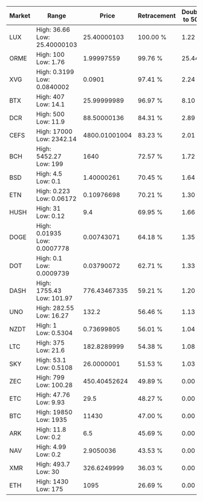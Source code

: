 | Market | Range | Price| Retracement | Doubles to 50% |
| --- | --- | --- | --- | --- |
| LUX | High: 36.66<br />Low: 25.40000103 | 25.40000103 | 100.00 % | 1.22 |
| ORME | High: 100<br />Low: 1.76 | 1.99997559 | 99.76 % | 25.44 |
| XVG | High: 0.3199<br />Low: 0.0840002 | 0.0901 | 97.41 % | 2.24 |
| BTX | High: 407<br />Low: 14.1 | 25.99999989 | 96.97 % | 8.10 |
| DCR | High: 500<br />Low: 11.9 | 88.50000136 | 84.31 % | 2.89 |
| CEFS | High: 17000<br />Low: 2342.14 | 4800.01001004 | 83.23 % | 2.01 |
| BCH | High: 5452.27<br />Low: 199 | 1640 | 72.57 % | 1.72 |
| BSD | High: 4.5<br />Low: 0.1 | 1.40000261 | 70.45 % | 1.64 |
| ETN | High: 0.223<br />Low: 0.06172 | 0.10976698 | 70.21 % | 1.30 |
| HUSH | High: 31<br />Low: 0.12 | 9.4 | 69.95 % | 1.66 |
| DOGE | High: 0.01935<br />Low: 0.0007778 | 0.00743071 | 64.18 % | 1.35 |
| DOT | High: 0.1<br />Low: 0.0009739 | 0.03790072 | 62.71 % | 1.33 |
| DASH | High: 1755.43<br />Low: 101.97 | 776.43467335 | 59.21 % | 1.20 |
| UNO | High: 282.55<br />Low: 16.27 | 132.2 | 56.46 % | 1.13 |
| NZDT | High: 1<br />Low: 0.5304 | 0.73699805 | 56.01 % | 1.04 |
| LTC | High: 375<br />Low: 21.6 | 182.8289999 | 54.38 % | 1.08 |
| SKY | High: 53.1<br />Low: 0.5108 | 26.0000001 | 51.53 % | 1.03 |
| ZEC | High: 799<br />Low: 100.28 | 450.40452624 | 49.89 % | 0.00 |
| ETC | High: 47.76<br />Low: 9.93 | 29.5 | 48.27 % | 0.00 |
| BTC | High: 19850<br />Low: 1935 | 11430 | 47.00 % | 0.00 |
| ARK | High: 11.8<br />Low: 0.2 | 6.5 | 45.69 % | 0.00 |
| NAV | High: 4.99<br />Low: 0.2 | 2.9050036 | 43.53 % | 0.00 |
| XMR | High: 493.7<br />Low: 30 | 326.6249999 | 36.03 % | 0.00 |
| ETH | High: 1430<br />Low: 175 | 1095 | 26.69 % | 0.00 |

